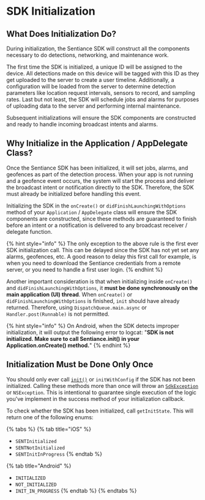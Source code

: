 # SDK Initialization

## What Does Initialization Do?

During initialization, the Sentiance SDK will construct all the components necessary to do detections, networking, and maintenance work.

The first time the SDK is initialized, a unique ID will be assigned to the device. All detections made on this device will be tagged with this ID as they get uploaded to the server to create a user timeline. Additionally, a configuration will be loaded from the server to determine detection parameters like location request intervals, sensors to record, and sampling rates. Last but not least, the SDK will schedule jobs and alarms for purposes of uploading data to the server and performing internal maintenance.

Subsequent initializations will ensure the SDK components are constructed and ready to handle incoming broadcast intents and alarms.

## Why Initialize in the Application / AppDelegate Class?

Once the Sentiance SDK has been initialized, it will set jobs, alarms, and geofences as part of the detection process. When your app is not running and a geofence event occurs, the system will start the process and deliver the broadcast intent or notification directly to the SDK. Therefore, the SDK must already be initialized before handling this event.

Initializing the SDK in the `onCreate()` or `didFinishLaunchingWithOptions` method of your `Application` / `AppDelegate` class will ensure the SDK components are constructed, since these methods are guaranteed to finish before an intent or a notification is delivered to any broadcast receiver / delegate function.

{% hint style="info" %}
The only exception to the above rule is the first ever SDK initialization call. This can be delayed since the SDK has not yet set any alarms, geofences, etc. A good reason to delay this first call for example, is when you need to download the Sentiance credentials from a remote server, or you need to handle a first user login.
{% endhint %}

Another important consideration is that when initializing inside `onCreate()` and `didFinishLaunchingWithOptions`, it **must be done synchronously on the main application \(UI\) thread**. When `onCreate()` or `didFinishLaunchingWithOptions` is finished, `init` should have already returned. Therefore, using `DispatchQueue.main.async` or `Handler.post(Runnable)` is not permitted.

{% hint style="info" %}
On Android, when the SDK detects improper initialization, it will output the following error to logcat: "**SDK is not initialized. Make sure to call Sentiance.init\(\) in your Application.onCreate\(\) method.**"
{% endhint %}

## Initialization Must be Done Only Once

You should only ever call [`init()`](../api-reference/android/sentiance.md#init) or `initWithConfig` if the SDK has not been initialized. Calling these methods more than once will throw an [`SdkException`](../api-reference/android/sdkexception.md) or `NSException`. This is intentional to guarantee single execution of the  logic you've implement in the success method of your initialization callback.

To check whether the SDK has been initialized, call `getInitState`. This will return one of the following enums:

{% tabs %}
{% tab title="iOS" %}
* `SENTInitialized`
* `SENTNotInitialized`
* `SENTInitInProgress`
{% endtab %}

{% tab title="Android" %}
* `INITIALIZED`
* `NOT_INITIALIZED`
* `INIT_IN_PROGRESS`
{% endtab %}
{% endtabs %}

